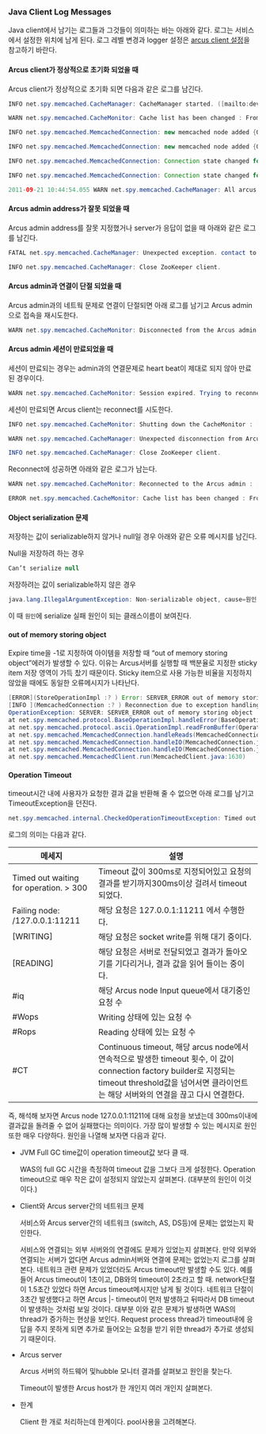 ### Java Client Log Messages

Java client에서 남기는 로그들과 그것들이 의미하는 바는 아래와 같다. 로그는 서비스에서 설정한 위치에 남게 된다. 로그 레벨 변경과 logger 설정은 [arcus client 설정](02-arcus-java-client.md#arcus-client-설정)을 참고하기 바란다.


#### Arcus client가 정상적으로 초기화 되었을 때

Arcus client가 정상적으로 초기화 되면 다음과 같은 로그를 남긴다.

```java
INFO net.spy.memcached.CacheManager: CacheManager started. ([mailto:dev@dev.arcuscloud.nhncorp.com:17288 dev@dev.arcuscloud.nhncorp.com:17288])

WARN net.spy.memcached.CacheMonitor: Cache list has been changed : From=null, To=[127.0.0.1:11211-hostname, xxx.xxx.xxx.xxx:xxxx-hostname] : [serviceCode=dev]

INFO net.spy.memcached.MemcachedConnection: new memcached node added {QA sa=/127.0.0.1:11211, #Rops=0, #Wops=0, #iq=0, topRop=null, topWop=null, toWrite=0, interested=0} to connect queue

INFO net.spy.memcached.MemcachedConnection: new memcached node added {QA sa=/127.0.0.1:11211, #Rops=0, #Wops=0, #iq=0, topRop=null, topWop=null, toWrite=0, interested=0} to connect queue

INFO net.spy.memcached.MemcachedConnection: Connection state changed for sun.nio.ch.SelectionKeyImpl@388ee016

INFO net.spy.memcached.MemcachedConnection: Connection state changed for sun.nio.ch.SelectionKeyImpl@2e5bbd6

2011-09-21 10:44:54.055 WARN net.spy.memcached.CacheManager: All arcus connections are established.
```

#### Arcus admin address가 잘못 되었을 때

Arcus admin address를 잘못 지정했거나 server가 응답이 없을 때 아래와 같은 로그를 남긴다.

```java
FATAL net.spy.memcached.CacheManager: Unexpected exception. contact to arcus administrator

INFO net.spy.memcached.CacheManager: Close ZooKeeper client.
```

#### Arcus admin과 연결이 단절 되었을 때

Arcus admin과의 네트웍 문제로 연결이 단절되면 아래 로그를 남기고 Arcus admin으로 접속을 재시도한다.

```java
WARN net.spy.memcached.CacheMonitor: Disconnected from the Arcus admin. Trying to reconnect : [serviceCode=dev]
```

#### Arcus admin 세션이 만료되었을 때

세션이 만료되는 경우는 admin과의 연결문제로 heart beat이 제대로 되지 않아 만료된 경우이다.

```java
WARN net.spy.memcached.CacheMonitor: Session expired. Trying to reconnect to the Arcus admin : [serviceCode=dev]
```

세션이 만료되면 Arcus client는 reconnect를 시도한다.

```java
INFO net.spy.memcached.CacheMonitor: Shutting down the CacheMonitor : [serviceCode=dev]

WARN net.spy.memcached.CacheManager: Unexpected disconnection from Arcus admin. Trying to reconnect to Arcus admin.

INFO net.spy.memcached.CacheManager: Close ZooKeeper client.
```

Reconnect에 성공하면 아래와 같은 로그가 남는다.

```java
WARN net.spy.memcached.CacheMonitor: Reconnected to the Arcus admin : [serviceCode=dev]

ERROR net.spy.memcached.CacheMonitor: Cache list has been changed : From=null, To=[10.0.0.1:11211-arcus01.companyname.com, 10.0.0.2:11211-arcus02.companyname.com] : [serviceCode=dev]
```

#### Object serialization 문제

저장하는 값이 serializable하지 않거나 null일 경우 아래와 같은 오류 메시지를 남긴다.

Null을 저장하려 하는 경우

```java
Can’t serialize null
```

저장하려는 값이 serializable하지 않은 경우

```java
java.lang.IllegalArgumentException: Non-serializable object, cause=원인
```

이 때 `원인`에 serialize 실패 원인이 되는 클래스이름이 보여진다.

#### out of memory storing object

Expire time을 -1로 지정하여 아이템을 저장할 때 “out of memory storing object”에러가 발생할 수 있다. 이유는 Arcus서버를 실행할 때 백분율로 지정한 sticky item 저장 영역이 가득 찼기 때문이다. Sticky item으로 사용 가능한 비율을 지정하지 않았을 때에도 동일한 오류메시지가 나타난다.

```java
[ERROR](StoreOperationImpl :? ) Error: SERVER_ERROR out of memory storing object
[INFO ](MemcachedConnection :? ) Reconnection due to exception handling a memcached operation on {QA sa=/ 127.0.0.1:11211, #Rops=2, #Wops=0, #iq=0, topRop=net.spy.memcached.protocol.ascii.StoreOperationImpl@250d593e, topWop=null, toWrite=0, interested=1}. This may be due to an authentication failure.
OperationException: SERVER: SERVER_ERROR out of memory storing object
at net.spy.memcached.protocol.BaseOperationImpl.handleError(BaseOperationImpl.java:127)
at net.spy.memcached.protocol.ascii.OperationImpl.readFromBuffer(OperationImpl.java:131)
at net.spy.memcached.MemcachedConnection.handleReads(MemcachedConnection.java:457)
at net.spy.memcached.MemcachedConnection.handleIO(MemcachedConnection.java:389)
at net.spy.memcached.MemcachedConnection.handleIO(MemcachedConnection.java:182)
at net.spy.memcached.MemcachedClient.run(MemcachedClient.java:1630)
```

#### Operation Timeout

timeout시간 내에 사용자가 요청한 결과 값을 반환해 줄 수 없으면 아래 로그를 남기고 TimeoutException을 던진다.

```java
net.spy.memcached.internal.CheckedOperationTimeoutException: Timed out waiting for operation. > 300 - failing node: /127.0.0.1:11211 [WRITING] [#iq=13 #Wops=7 #Rops=10 #CT=13]
```

로그의 의미는 다음과 같다.

| 메세지 | 설명 |
| ------ | ---- |
| Timed out waiting for operation. > 300 | Timeout 값이 300ms로 지정되어있고 요청의 결과를 받기까지300ms이상 걸려서 timeout되었다.|
| Failing node: /127.0.0.1:11211 | 해당 요청은 127.0.0.1:11211 에서 수행한다. |
| [WRITING]	| 해당 요청은 socket write를 위해 대기 중이다. |
| [READING]	| 해당 요청은 서버로 전달되었고 결과가 돌아오기를 기다리거나, 결과 값을 읽어 들이는 중이다. |
| #iq	| 해당 Arcus node Input queue에서 대기중인 요청 수 |
| #Wops	| Writing 상태에 있는 요청 수 |
| #Rops	| Reading 상태에 있는 요청 수 |
| #CT	| Continuous timeout, 해당 arcus node에서 연속적으로 발생한 timeout 횟수, 이 값이 connection factory builder로 지정되는 timeout threshold값을 넘어서면 클라이언트는 해당 서버와의 연결을 끊고 다시 연결한다. |

즉, 해석해 보자면 Arcus node 127.0.0.1:11211에 대해 요청을 보냈는데 300ms이내에 결과값을 돌려줄 수 없어 실패했다는 의미이다.
가장 많이 발생할 수 있는 메시지로 원인 또한 매우 다양하다. 원인을 나열해 보자면 다음과 같다.

- JVM Full GC time값이 operation timeout값 보다 클 때.

  WAS의 full GC 시간을 측정하여 timeout 값을 그보다 크게 설정한다. Operation timeout으로 매우 작은 값이 설정되지 않았는지 살펴본다. (대부분의 원인이 이것이다.)
 
- Client와 Arcus server간의 네트워크 문제


  서비스와 Arcus server간의 네트워크 (switch, AS, DS등)에 문제는 없었는지 확인한다.

  서비스와 연결되는 외부 서버와의 연결에도 문제가 있었는지 살펴본다. 만약 외부와 연결되는 서버가 없다면 Arcus admin서버와 연결에 문제는 없었는지 로그를 살펴본다. 네트워크 관련 문제가 있었더라도 Arcus timeout만 발생할 수도 있다. 예를 들어 Arcus timeout이 1초이고, DB와의 timeout이 2초라고 할 때. network단절이 1.5초간 있었다 하면 Arcus timeout메시지만 남게 될 것이다. 네트워크 단절이 3초간 발생했다고 하면 Arcus |- timeout이 먼저 발생하고 뒤따라서 DB timeout이 발생하는 것처럼 보일 것이다. 대부분 이와 같은 문제가 발생하면 WAS의 thread가 증가하는 현상을 보인다. Request process thread가 timeout내에 응답을 주지 못하게 되면 추가로 들어오는 요청을 받기 위한 thread가 추가로 생성되기 때문이다. 

- Arcus server

  Arcus 서버의 하드웨어 및hubble 모니터 결과를 살펴보고 원인을 찾는다.
  
  Timeout이 발생한 Arcus host가 한 개인지 여러 개인지 살펴본다.

- 한계

  Client 한 개로 처리하는데 한계이다. pool사용을 고려해본다.  


